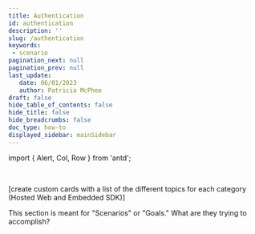 ```yaml
---
title: Authentication
id: authentication
description: ''
slug: /authentication 
keywords: 
 - scenario
pagination_next: null
pagination_prev: null
last_update: 
   date: 06/01/2023
   author: Patricia McPhee
draft: false
hide_table_of_contents: false
hide_title: false
hide_breadcrumbs: false
doc_type: how-to
displayed_sidebar: mainSidebar
---
```


import { Alert, Col, Row } from 'antd';

<Row>
  <Col span={6}>
    <Alert message="In progress" type="info" />
  </Col>
</Row>
<br />

[create custom cards with a list of the different topics for each category (Hosted Web and Embedded SDK)]

This section is meant for "Scenarios" or "Goals." What are they trying to accomplish?
